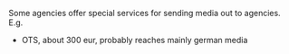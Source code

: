 Some agencies offer special services for sending media out to agencies.
E.g.

-   OTS, about 300 eur, probably reaches mainly german media

